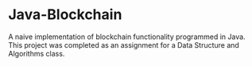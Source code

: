 # Java-Blockchain
A naive implementation of blockchain functionality programmed in Java. This project was completed as an assignment for a Data Structure and Algorithms class.
